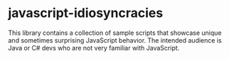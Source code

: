# javascript-idiosyncracies
This library contains a collection of sample scripts that showcase unique and sometimes surprising JavaScript behavior. The intended audience is Java or C# devs who are not very familiar with JavaScript.
